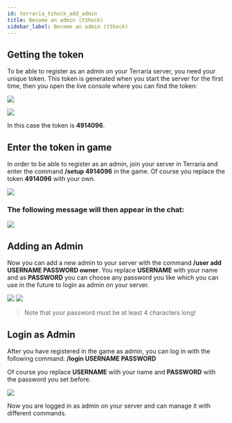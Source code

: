 ```yaml
---
id: terraria_tshock_add_admin
title: Become an admin (tShock)
sidebar_label: Become an admin (tShock)
---
```



## Getting the token

To be able to register as an admin on your Terraria server, you need your unique token.
This token is generated when you start the server for the first time, then you open the live console where you can find the token:

![](https://screensaver01.zap-hosting.com/index.php/s/QdADCfXceB85KxB/preview)

![](https://screensaver01.zap-hosting.com/index.php/s/CRTMBC9yP2LpP3m/preview)

In this case the token is **4914096**.

## Enter the token in game

In order to be able to register as an admin, join your server in Terraria and enter the command **/setup 4914096** in the game.
Of course you replace the token **4914096** with your own.

![](https://screensaver01.zap-hosting.com/index.php/s/krBPgfmLHjiHEdb/preview)

### The following message will then appear in the chat:

![](https://screensaver01.zap-hosting.com/index.php/s/stepq2a7TPsmkxp/preview)


## Adding an Admin

Now you can add a new admin to your server with the command **/user add USERNAME PASSWORD owner**. 
You replace **USERNAME** with your name and as **PASSWORD** you can choose any password you like
which you can use in the future to login as admin on your server. 

![](https://screensaver01.zap-hosting.com/index.php/s/cnJFzX3JL2jbLDz/preview)
![](https://screensaver01.zap-hosting.com/index.php/s/s46M223fRAixDzz/preview)

> Note that your password must be at least 4 characters long!

## Login as Admin

After you have registered in the game as admin, you can log in with the following command:
**/login USERNAME PASSWORD**

Of course you replace **USERNAME** with your name and **PASSWORD** with the password you set before.

![](https://screensaver01.zap-hosting.com/index.php/s/kgSQGrYHYLTZcep/preview)

Now you are logged in as admin on your server and can manage it with different commands.
